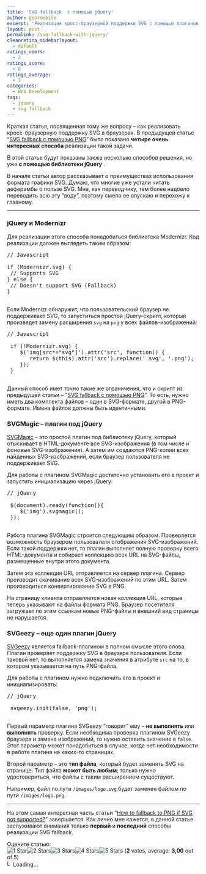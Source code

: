 ```yaml
---
title: 'SVG fallback  с помощью jQuery'
author: gearmobile
excerpt: 'Реализация кросс-браузерной поддержки SVG с помощью плагинов под jQuery. Плагины SVGMagic и SVGeezy помогут облегчить задачу  SVG fallback на web-странице.'
layout: post
permalink: /svg-fallback-with-jquery/
cleanretina_sidebarlayout:
  - default
ratings_users:
  - 2
ratings_score:
  - 6
ratings_average:
  - 3
categories:
  - Web Development
tags:
  - jquery
  - svg fallback
---
```

Краткая статья, посвященная тому же вопросу &#8211; как реализовать кросс-браузерную поддержку SVG в браузерах. В предыдущей статье &#8220;[SVG fallback с помощью PNG][1]&#8221; было показано **четыре очень интересных способа** реализации такой задачи.

В этой статье будут показаны также несколько способов решения, но уже **с помощью библиотеки jQuery** .

В начале статьи автор рассказывает о преимуществах использования формата графики SVG. Думаю, что многие уже устали читать деферамбы о пользе SVG. Мне, как переводчику, тем более надоело переводить всю эту &#8220;воду&#8221;, поэтому смело ее опускаю и перехожу к главному.

* * *

### jQuery и Modernizr

Для реализации этого способа понадобиться библиотека Modernizr. Код реализации должен выглядеть таким образом:

<pre>// Javascript

if (Modernizr.svg) {
 // Supports SVG
} else {
 // Doesn't support SVG (Fallback)
}
 </pre>

Если Modernizr обнаружит, что пользовательский браузер не поддерживает SVG, то запуститься простой jQuery-скрипт, который произведет замену расширения `svg` на `png` у всех файлов-изображений:

<pre>// Javascript

 if (!Modernizr.svg) {
    $('img[src*="svg"]').attr('src', function() {
       return $(this).attr('src').replace('.svg', '.png');
    });
 }
 </pre>

Данный способ имет точно такие же ограничения, что и скрипт из предыдущей статьи &#8211; &#8220;[SVG fallback с помощью PNG][1]&#8220;. То есть, нужно иметь два комплекта файлов &#8211; один в SVG-формате, другой в PNG-формате. Имена файлов должны быть идентичными.

### SVGMagic &#8211; плагин под jQuery

[SVGMagic][2] &#8211; это простой плагин под библиотеку jQuery, который отыскивает в HTML-документе все SVG-изображения (в том числе и фоновые SVG-изображения). А затем им создаются PNG-копии всех найденных SVG-изображений, если браузер пользователя не поддерживает SVG.

Для работы с плагином SVGMagic достаточно установить его в проект и запустить инициализацию через jQuery:

<pre>// jQuery

 $(document).ready(function(){
    $('img').svgmagic();
 });
 </pre>

Работа плагина SVGMagic строится следующим образом. Проверяется возможность браузером пользователя отображения SVG-изображений. Если такой поддержки нет, то плагин выполняет полную проверку всего HTML-документа и собирает коллекцию всех URL на SVG-файлы, размещенные внутри этого документа.

Затем эта коллекция URL отправляется на сервер плагина. Сервер производит скачивание всех SVG-изображений по этим URL. Затем производиться конвертирование SVG в PNG.

На страницу клиента отправляется новая коллекция URL, которые теперь указывают на файлы формата PNG. Браузер посетителя загружает по этим ссылкам новые PNG-файлы и внешний вид страницы не нарушается.

### SVGeezy &#8211; еще один плагин jQuery

[SVGeezy][3] является fallback-плагином в полном смысле этого слова. Плагин проверяет поддержку SVG в браузере пользователя. Если таковой нет, то выполняется замена значения в атрибуте `src` на то, в котором указывается на путь PNG-файла.

Для работы с плагином нужно подключить его в проект и инициализировать:

<pre>// jQuery

 svgeezy.init(false, 'png');
 </pre>

Первый параметр плагина SVGeezy &#8220;говорит&#8221; ему &#8211; **не выполнять** или **выполнять** проверку. Если необходима проверка плагином SVGeezy браузера и замена изображений, то нужно оставить значение в `false`. Этот параметр может понадобиться в случае, когда нет необходимости в работе плагина на каких-то страницах.

Второй параметр &#8211; это **тип файла**, который будет заменять SVG на странице. Тип файла **может быть любым**; только нужно удостовериться, что файлы с таким расширением существуют.

Например, файл по пути `/images/logo.svg` будет заменен файлом по пути `/images/logo.png`.

* * *

На этом самая интересная часть статьи &#8220;[How to fallback to PNG if SVG not supported?][4]&#8221; завершается. Как лично мне кажется, в данной статье заслуживают внимания только **первый** и **последний** способы реализации SVG fallback.

Оцените статью:  
<span id="post-ratings-2010" class="post-ratings" data-nonce="8b515de1e6"><img id="rating_2010_1" src="http://localhost:7788/third/wp-content/plugins/wp-postratings/images/stars_crystal/rating_on.gif" alt="1 Star" title="1 Star" onmouseover="current_rating(2010, 1, '1 Star');" onmouseout="ratings_off(3, 0, 0);" onclick="rate_post();" onkeypress="rate_post();" style="cursor: pointer; border: 0px;" /><img id="rating_2010_2" src="http://localhost:7788/third/wp-content/plugins/wp-postratings/images/stars_crystal/rating_on.gif" alt="2 Stars" title="2 Stars" onmouseover="current_rating(2010, 2, '2 Stars');" onmouseout="ratings_off(3, 0, 0);" onclick="rate_post();" onkeypress="rate_post();" style="cursor: pointer; border: 0px;" /><img id="rating_2010_3" src="http://localhost:7788/third/wp-content/plugins/wp-postratings/images/stars_crystal/rating_on.gif" alt="3 Stars" title="3 Stars" onmouseover="current_rating(2010, 3, '3 Stars');" onmouseout="ratings_off(3, 0, 0);" onclick="rate_post();" onkeypress="rate_post();" style="cursor: pointer; border: 0px;" /><img id="rating_2010_4" src="http://localhost:7788/third/wp-content/plugins/wp-postratings/images/stars_crystal/rating_off.gif" alt="4 Stars" title="4 Stars" onmouseover="current_rating(2010, 4, '4 Stars');" onmouseout="ratings_off(3, 0, 0);" onclick="rate_post();" onkeypress="rate_post();" style="cursor: pointer; border: 0px;" /><img id="rating_2010_5" src="http://localhost:7788/third/wp-content/plugins/wp-postratings/images/stars_crystal/rating_off.gif" alt="5 Stars" title="5 Stars" onmouseover="current_rating(2010, 5, '5 Stars');" onmouseout="ratings_off(3, 0, 0);" onclick="rate_post();" onkeypress="rate_post();" style="cursor: pointer; border: 0px;" /> (<strong>2</strong> votes, average: <strong>3,00</strong> out of 5)<br /><span class="post-ratings-text" id="ratings_2010_text"></span></span><span id="post-ratings-2010-loading" class="post-ratings-loading"> <img src="http://localhost:7788/third/wp-content/plugins/wp-postratings/images/loading.gif" width="16" height="16" alt="Loading..." title="Loading..." class="post-ratings-image" />Loading...</span>

 [1]: http://localhost:7788/third/?p=2001 "SVG fallback с помощью PNG"
 [2]: https://dirkgroenen.github.io/SVGMagic/index.html "SVGMagic"
 [3]: http://benhowdle.im/svgeezy/ "SVGeezy"
 [4]: http://www.jquerybyexample.net/2014/09/how-to-svg-fallback-with-png-jquery.html "How to fallback to PNG if SVG not supported?"